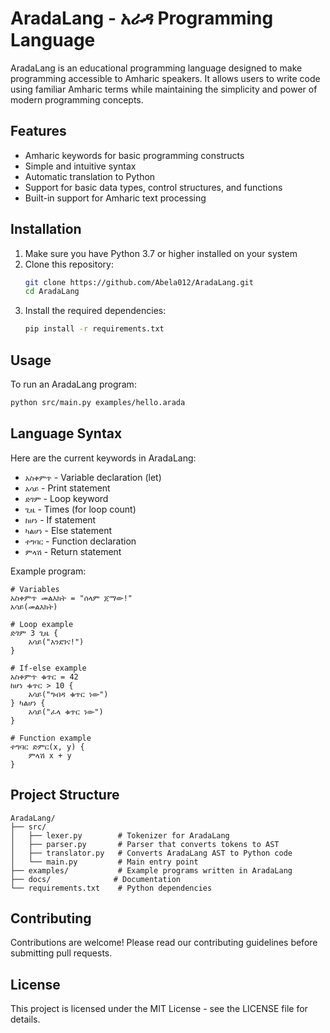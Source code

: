 # AradaLang - አራዳ Programming Language

AradaLang is an educational programming language designed to make programming accessible to Amharic speakers. It allows users to write code using familiar Amharic terms while maintaining the simplicity and power of modern programming concepts.

## Features

- Amharic keywords for basic programming constructs
- Simple and intuitive syntax
- Automatic translation to Python
- Support for basic data types, control structures, and functions
- Built-in support for Amharic text processing

## Installation

1. Make sure you have Python 3.7 or higher installed on your system
2. Clone this repository:
   ```bash
   git clone https://github.com/Abela012/AradaLang.git
   cd AradaLang
   ```
3. Install the required dependencies:
   ```bash
   pip install -r requirements.txt
   ```

## Usage

To run an AradaLang program:

```bash
python src/main.py examples/hello.arada
```

## Language Syntax

Here are the current keywords in AradaLang:

- `አስቀምጥ` - Variable declaration (let)
- `አሳይ` - Print statement
- `ድገም` - Loop keyword
- `ጊዜ` - Times (for loop count)
- `ከሆነ` - If statement
- `ካልሆነ` - Else statement
- `ተግባር` - Function declaration
- `ምላሽ` - Return statement

Example program:

```amharic
# Variables
አስቀምጥ መልእክት = "ሰላም ጀማው!"
አሳይ(መልእክት)

# Loop example
ድገም 3 ጊዜ {
    አሳይ("እንደገና!")
}

# If-else example
አስቀምጥ ቁጥር = 42
ከሆነ ቁጥር > 10 {
    አሳይ("ግብዳ ቁጥር ነው")
} ካልሆነ {
    አሳይ("ፈላ ቁጥር ነው")
}

# Function example
ተግባር ድምር(x, y) {
    ምላሽ x + y
}
```

## Project Structure

```
AradaLang/
├── src/
│   ├── lexer.py        # Tokenizer for AradaLang
│   ├── parser.py       # Parser that converts tokens to AST
│   ├── translator.py   # Converts AradaLang AST to Python code
│   └── main.py         # Main entry point
├── examples/           # Example programs written in AradaLang
├── docs/              # Documentation
└── requirements.txt    # Python dependencies
```

## Contributing

Contributions are welcome! Please read our contributing guidelines before submitting pull requests.

## License

This project is licensed under the MIT License - see the LICENSE file for details. 